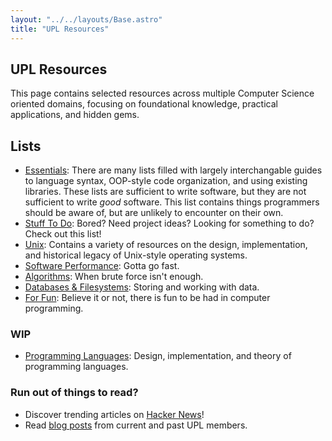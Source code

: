 ```yaml
---
layout: "../../layouts/Base.astro"
title: "UPL Resources"
---
```


## UPL Resources

This page contains selected resources across multiple Computer Science oriented domains, focusing on foundational knowledge, practical applications, and hidden gems.

## Lists
- [Essentials](/resources/essentials): There are many lists filled with largely interchangable guides to language syntax, OOP-style code organization, and using existing libraries.
These lists are sufficient to write software, but they are not sufficient to write *good* software.
This list contains things programmers should be aware of, but are unlikely to encounter on their own.
- [Stuff To Do](/resources/stuff-to-do): Bored? Need project ideas? Looking for something to do? Check out this list!
- [Unix](/resources/unix): Contains a variety of resources on the design, implementation, and historical legacy of Unix-style operating systems.
- [Software Performance](/resources/performance): Gotta go fast.
- [Algorithms](/resources/algorithms): When brute force isn't enough.
- [Databases & Filesystems](/resources/databases-and-filesystems): Storing and working with data.
- [For Fun](/resources/for-fun): Believe it or not, there is fun to be had in computer programming.

### WIP
- [Programming Languages](/resources/programming-languages): Design, implementation, and theory of programming languages.

### Run out of things to read?
- Discover trending articles on [Hacker News](https://news.ycombinator.com)!
- Read [blog posts](./blog) from current and past UPL members.